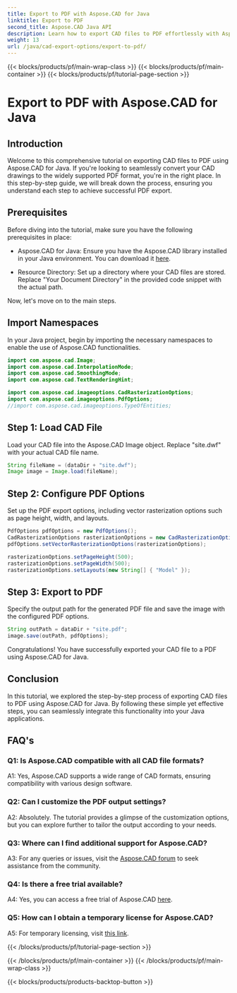 ```yaml
---
title: Export to PDF with Aspose.CAD for Java
linktitle: Export to PDF
second_title: Aspose.CAD Java API
description: Learn how to export CAD files to PDF effortlessly with Aspose.CAD for Java. Follow our step-by-step guide for seamless integration.
weight: 13
url: /java/cad-export-options/export-to-pdf/
---
```


{{< blocks/products/pf/main-wrap-class >}}
{{< blocks/products/pf/main-container >}}
{{< blocks/products/pf/tutorial-page-section >}}

# Export to PDF with Aspose.CAD for Java

## Introduction

Welcome to this comprehensive tutorial on exporting CAD files to PDF using Aspose.CAD for Java. If you're looking to seamlessly convert your CAD drawings to the widely supported PDF format, you're in the right place. In this step-by-step guide, we will break down the process, ensuring you understand each step to achieve successful PDF export.

## Prerequisites

Before diving into the tutorial, make sure you have the following prerequisites in place:

- Aspose.CAD for Java: Ensure you have the Aspose.CAD library installed in your Java environment. You can download it [here](https://releases.aspose.com/cad/java/).

- Resource Directory: Set up a directory where your CAD files are stored. Replace "Your Document Directory" in the provided code snippet with the actual path.

Now, let's move on to the main steps.

## Import Namespaces

In your Java project, begin by importing the necessary namespaces to enable the use of Aspose.CAD functionalities.

```java
import com.aspose.cad.Image;
import com.aspose.cad.InterpolationMode;
import com.aspose.cad.SmoothingMode;
import com.aspose.cad.TextRenderingHint;

import com.aspose.cad.imageoptions.CadRasterizationOptions;
import com.aspose.cad.imageoptions.PdfOptions;
//import com.aspose.cad.imageoptions.TypeOfEntities;
```

## Step 1: Load CAD File

Load your CAD file into the Aspose.CAD Image object. Replace "site.dwf" with your actual CAD file name.

```java
String fileName = (dataDir + "site.dwf");
Image image = Image.load(fileName);
```

## Step 2: Configure PDF Options

Set up the PDF export options, including vector rasterization options such as page height, width, and layouts.

```java
PdfOptions pdfOptions = new PdfOptions();
CadRasterizationOptions rasterizationOptions = new CadRasterizationOptions();
pdfOptions.setVectorRasterizationOptions(rasterizationOptions);

rasterizationOptions.setPageHeight(500);
rasterizationOptions.setPageWidth(500);
rasterizationOptions.setLayouts(new String[] { "Model" });
```

## Step 3: Export to PDF

Specify the output path for the generated PDF file and save the image with the configured PDF options.

```java
String outPath = dataDir + "site.pdf";
image.save(outPath, pdfOptions);
```

Congratulations! You have successfully exported your CAD file to a PDF using Aspose.CAD for Java.

## Conclusion

In this tutorial, we explored the step-by-step process of exporting CAD files to PDF using Aspose.CAD for Java. By following these simple yet effective steps, you can seamlessly integrate this functionality into your Java applications.

## FAQ's

### Q1: Is Aspose.CAD compatible with all CAD file formats?

A1: Yes, Aspose.CAD supports a wide range of CAD formats, ensuring compatibility with various design software.

### Q2: Can I customize the PDF output settings?

A2: Absolutely. The tutorial provides a glimpse of the customization options, but you can explore further to tailor the output according to your needs.

### Q3: Where can I find additional support for Aspose.CAD?

A3: For any queries or issues, visit the [Aspose.CAD forum](https://forum.aspose.com/c/cad/19) to seek assistance from the community.

### Q4: Is there a free trial available?

A4: Yes, you can access a free trial of Aspose.CAD [here](https://releases.aspose.com/).

### Q5: How can I obtain a temporary license for Aspose.CAD?

A5: For temporary licensing, visit [this link](https://purchase.aspose.com/temporary-license/).

{{< /blocks/products/pf/tutorial-page-section >}}

{{< /blocks/products/pf/main-container >}}
{{< /blocks/products/pf/main-wrap-class >}}

{{< blocks/products/products-backtop-button >}}
